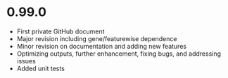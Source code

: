 
0.99.0
======

-   First private GitHub document
-   Major revision including gene/featurewise dependence
-   Minor revision on documentation and adding new features
-   Optimizing outputs, further enhancement, fixing bugs, and addressing issues
-   Added unit tests
